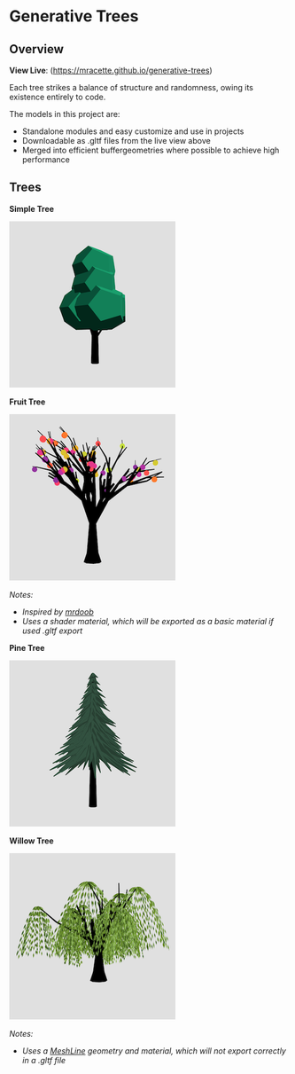 # Generative Trees

## Overview
**View Live**: (https://mracette.github.io/generative-trees)

Each tree strikes a balance of structure and randomness, owing its existence entirely to code.

The models in this project are:
* Standalone modules and easy customize and use in projects
* Downloadable as .gltf files from the live view above
* Merged into efficient buffergeometries where possible to achieve high performance

## Trees

**Simple Tree**

![Simple Tree](./img/simple-tree.png "Simple Tree")

**Fruit Tree**

![Fruit Tree](./img/fruit-tree.png "Fruit Tree")

*Notes:*
* *Inspired by [mrdoob](https://github.com/mrdoob)*
* *Uses a shader material, which will be exported as a basic material if used .gltf export*

**Pine Tree**

![Pine Tree](./img/pine-tree.png "Pine Tree")

**Willow Tree**

![Willow Tree](./img/willow-tree.png "Willow Tree")

*Notes:*
* *Uses a [MeshLine](https://github.com/spite/THREE.MeshLine) geometry and material, which will not export correctly in a .gltf file*
